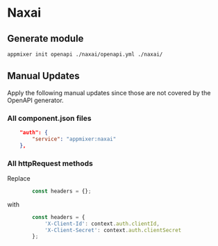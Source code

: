 # Naxai

## Generate module

```sh
appmixer init openapi ./naxai/openapi.yml ./naxai/
```

## Manual Updates

Apply the following manual updates since those are not covered by the OpenAPI generator.

### All component.json files

```json
    "auth": {
        "service": "appmixer:naxai"
    },
```

### All httpRequest methods

Replace

```js
        const headers = {};
```

with

```js
        const headers = {
            'X-Client-Id': context.auth.clientId,
            'X-Client-Secret': context.auth.clientSecret
        };
```

